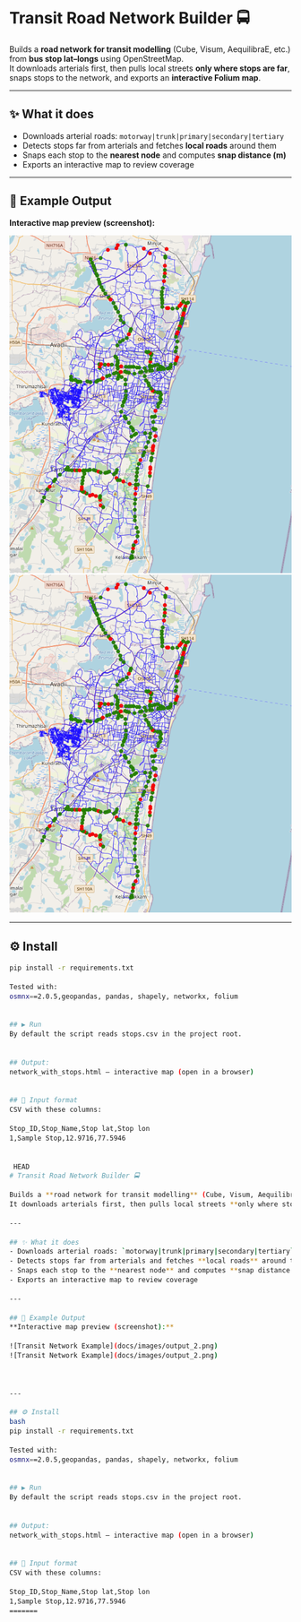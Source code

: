 
# Transit Road Network Builder 🚍

Builds a **road network for transit modelling** (Cube, Visum, AequilibraE, etc.) from **bus stop lat–longs** using OpenStreetMap.  
It downloads arterials first, then pulls local streets **only where stops are far**, snaps stops to the network, and exports an **interactive Folium map**.

---

## ✨ What it does
- Downloads arterial roads: `motorway|trunk|primary|secondary|tertiary`
- Detects stops far from arterials and fetches **local roads** around them
- Snaps each stop to the **nearest node** and computes **snap distance (m)**
- Exports an interactive map to review coverage

---

## 📸 Example Output
**Interactive map preview (screenshot):**

![Transit Network Example](docs/images/output_2.png)
![Transit Network Example](docs/images/output_2.png)


---

## ⚙️ Install
```bash
pip install -r requirements.txt

Tested with:
osmnx==2.0.5,geopandas, pandas, shapely, networkx, folium


## ▶️ Run
By default the script reads stops.csv in the project root.


## Output:
network_with_stops.html — interactive map (open in a browser)


## 🧾 Input format
CSV with these columns:

Stop_ID,Stop_Name,Stop lat,Stop lon
1,Sample Stop,12.9716,77.5946


 HEAD
# Transit Road Network Builder 🚍

Builds a **road network for transit modelling** (Cube, Visum, AequilibraE, etc.) from **bus stop lat–longs** using OpenStreetMap.  
It downloads arterials first, then pulls local streets **only where stops are far**, snaps stops to the network, and exports an **interactive Folium map**.

---

## ✨ What it does
- Downloads arterial roads: `motorway|trunk|primary|secondary|tertiary`
- Detects stops far from arterials and fetches **local roads** around them
- Snaps each stop to the **nearest node** and computes **snap distance (m)**
- Exports an interactive map to review coverage

---

## 📸 Example Output
**Interactive map preview (screenshot):**

![Transit Network Example](docs/images/output_2.png)
![Transit Network Example](docs/images/output_2.png)



---

## ⚙️ Install
bash
pip install -r requirements.txt

Tested with:
osmnx==2.0.5,geopandas, pandas, shapely, networkx, folium


## ▶️ Run
By default the script reads stops.csv in the project root.


## Output:
network_with_stops.html — interactive map (open in a browser)


## 🧾 Input format
CSV with these columns:

Stop_ID,Stop_Name,Stop lat,Stop lon
1,Sample Stop,12.9716,77.5946
=======
